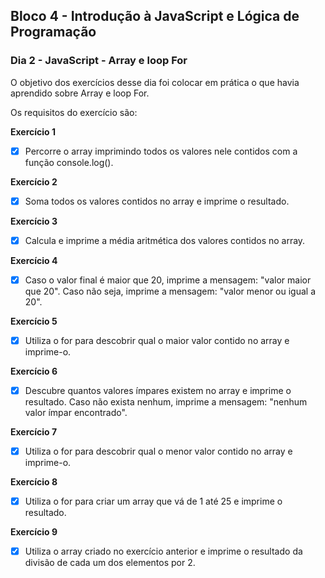## Bloco 4 - Introdução à JavaScript e Lógica de Programação
### Dia 2 - JavaScript - Array e loop For

O objetivo dos exercícios desse dia foi colocar em prática o que havia aprendido sobre Array e loop For.

Os requisitos do exercí­cio são:

**Exercício 1**
- [x] Percorre o array imprimindo todos os valores nele contidos com a função console.log().

**Exercício 2**
- [x] Soma todos os valores contidos no array e imprime o resultado.

**Exercício 3**
- [x] Calcula e imprime a média aritmética dos valores contidos no array.

**Exercício 4**
- [x] Caso o valor final é maior que 20, imprime a mensagem: "valor maior que 20". Caso não seja, imprime a mensagem: "valor menor ou igual a 20".

**Exercício 5**
- [x] Utiliza o for para descobrir qual o maior valor contido no array e imprime-o.

**Exercício 6**
- [x] Descubre quantos valores ímpares existem no array e imprime o resultado. Caso não exista nenhum, imprime a mensagem: "nenhum valor ímpar encontrado".

**Exercício 7**
- [x] Utiliza o for para descobrir qual o menor valor contido no array e imprime-o.

**Exercício 8**
- [x] Utiliza o for para criar um array que vá de 1 até 25 e imprime o resultado.

**Exercício 9**
- [x] Utiliza o array criado no exercício anterior e imprime o resultado da divisão de cada um dos elementos por 2.
